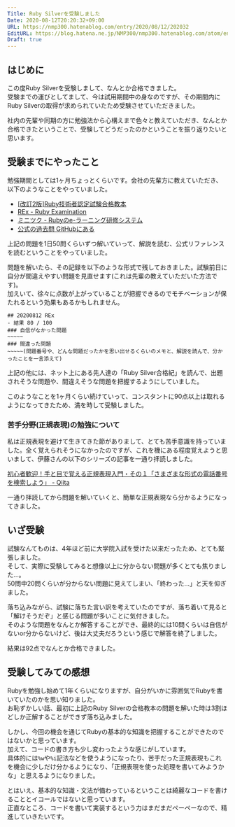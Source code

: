 ```yaml
---
Title: Ruby Silverを受験しました
Date: 2020-08-12T20:20:32+09:00
URL: https://nmp300.hatenablog.com/entry/2020/08/12/202032
EditURL: https://blog.hatena.ne.jp/NMP300/nmp300.hatenablog.com/atom/entry/26006613613549922
Draft: true
---
```

<!-- 
# Ruby Silverを受験しました
## はじめに
- 使用期間中にとって下さいということで受験させていただきました
## 受験までにやったこと
## いざ受験
- 分からない問題が最初20問弱ほどあって、超絶焦りました
- 落ち着いたら10問くらいは分かったので、なんとかなりました。
## 受験してみての感想
- 自分はRubyの知識があまりなかったため、基本的な知識を広く抑えるのに役立った
    - コードの書き方が少しずつ変わってきた`%w`の記法とか
- とはいえ、基本的な知識が備わっている = 綺麗なコードを書けるではないので、綺麗なコードを書けるようになりたい
-->

## はじめに
この度Ruby Silverを受験しまして、なんとか合格できました。  
受験までの運びとしてまして、今は試用期間中の身なのですが、その期間内にRuby Silverの取得が求められていたため受験させていただきました。

社内の先輩や同期の方に勉強法から心構えまで色々と教えていただき、なんとか合格できたということで、受験してどうだったのかということを振り返りたいと思います。
## 受験までにやったこと
勉強期間としては1ヶ月ちょっとくらいです。会社の先輩方に教えていただき、以下のようなことをやっていました。
- [[改訂2版]Ruby技術者認定試験合格教本](https://www.amazon.co.jp/dp/4774191949)
- [REx \- Ruby Examination](https://rex.libertyfish.co.jp/)
- [ミニツク \- Rubyのe\-ラーニング研修システム](http://www.minituku.net/)
- [公式の過去問 GitHubにある](https://gist.github.com/sean2121/945035ef2341f0c39bf40762cd8531e0)

上記の問題を1日50問くらいずつ解いていって、解説を読む、公式リファレンスを読むということをやっていました。  

問題を解いたら、その記録を以下のような形式で残しておきました。試験前日に自分が間違えやすい問題を見直せます(これは先輩の教えていただいた方法です)。  
加えいて、徐々に点数が上がっていることが把握できるのでモチベーションが保たれるという効果もあるかもしれません。
```
## 20200812 REx
- 結果 80 / 100
### 自信がなかった問題
~~~~~
### 間違った問題
~~~~~(問題番号や、どんな問題だったかを思い出せるくらいのメモと、解説を読んで、分かったことを一言添えて)
```

上記の他には、ネット上にある先人達の「Ruby Silver合格紀」を読んで、出題されそうな問題や、間違えそうな問題を把握するようにしていました。

このようなことを1ヶ月くらい続けていって、コンスタントに90点以上は取れるようになってきたため、満を時して受験しました。
### 苦手分野(正規表現)の勉強について
私は正規表現を避けて生きてきた節がありまして、とても苦手意識を持っていました。全く覚えられそうになかったのですが、これを機にある程度覚えようと思いまして、伊藤さんの以下のシリーズの記事を一通り拝読しました。

[初心者歓迎！手と目で覚える正規表現入門・その１「さまざまな形式の電話番号を検索しよう」 \- Qiita](https://qiita.com/jnchito/items/893c887fbf19e17d3ff9)

一通り拝読してから問題を解いていくと、簡単な正規表現なら分かるようになってきました。
## いざ受験
試験なんてものは、4年ほど前に大学院入試を受けた以来だったため、とても緊張しました。  
そして、実際に受験してみると想像以上に分からない問題が多くとても焦りました…。  
50問中20問くらいが分からない問題に見えてしまい、「終わった…」と天を仰ぎました。

落ち込みながら、試験に落ちた言い訳を考えていたのですが、落ち着いて見ると「解けそうだぞ」と感じる問題が多いことに気付きました。  
そのような問題をなんとか解答することができ、最終的には10問くらいは自信がないor分からないけど、後は大丈夫だろうという感じで解答を終了しました。

結果は92点でなんとか合格できました。
## 受験してみての感想
Rubyを勉強し始めて1年くらいになりますが、自分がいかに雰囲気でRubyを書いていたのかを思い知りました。  
お恥ずかしい話、最初に上記のRuby Silverの合格教本の問題を解いた時は3割ほどしか正解することができず落ち込みました。

しかし、今回の機会を通じてRubyの基本的な知識を把握することができたのではないかと思っています。  
加えて、コードの書き方も少し変わったような感じがしています。  
具体的には`%w`や`%i`記法などを使うようになったり、苦手だった正規表現もこれを機会に少しだけ分かるようになり、「正規表現を使った処理を書いてみようかな」と思えるようになりました。

とはいえ、基本的な知識・文法が備わっているということは綺麗なコードを書けることとイコールではないと思っています。  
正直なところ、コードを書いて実装するという力はまだまだペーペーなので、精進していきたいです。

